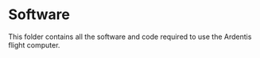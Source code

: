 # Software

This folder contains all the software and code required to use the Ardentis flight computer.
